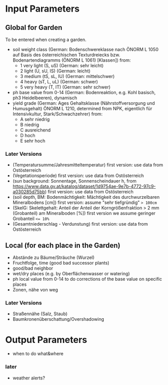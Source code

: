 # Input Parameters

## Global for Garden

To be entered when creating a garden.

- soil weight class (German: Bodenschwereklasse nach ÖNORM L 1050 auf Basis des österreichischen Texturdreiecks bzw. Bodenartendiagramms (ÖNORM L 1061) [Klassen])
  from:
  - 1 very light (S, uS) (German: sehr leicht)
  - 2 light (U, sU, IS) (German: leicht)
  - 3 medium (tS, sL, IU) (German: mittelschwer)
  - 4 heavy (sT, L, uL) (German: schwer)
  - 5 very heavy (T, IT) (German: sehr schwer)
- ph base value from 0-14
  (German: Bodenreaktion, e.g. Kohl basisch, ph3 Heidelbeeren), dynamisch
- yield grade (German: Ages Gehaltsklasse (Nährstoffversorgung und Humusgehalt) ÖNORM L 1210, determined from NPK, eigentlich für Intensivkultur, Stark/Schwachzehrer)
  from:
  - A sehr niedrig
  - B niedrig
  - C ausreichend
  - D hoch
  - E sehr hoch

### Later Versions

- (Temperatursumme/Jahresmitteltemperatur)
  first version: use data from Ostösterreich
- (Vegetationsperiode)
  first version: use data from Ostösterreich
- (sun background: Sonnentage, Sonnenscheindauer h, from https://www.data.gv.at/katalog/dataset/1d9754ae-9e7b-4772-97c9-a030285d75bb)
  first version: use data from Ostösterreich
- (soil depth, BM: Bodenmächtigkeit: Mächtigkeit des durchwurzelbaren Mineralbodens [cm])
  first version: assume "sehr tiefgründig" `> 100cm`
- (SkelG: Skelettgehalt: Anteil der Anteil der Korngrößenfraktion > 2 mm (Grobanteil) am Mineralboden [%])
  first version we assume geringer Grobanteil `<= 10%`
- (Gesamtniederschlag - Verdunstung)
  first version: use data from Ostösterreich

## Local (for each place in the Garden)

- Abstände zu Bäume/Sträuche (Wurzel)
- Fruchtfolge, time (good bad successor plants)
- good/bad neighbor
- wet/dry places (e.g. by Oberflächenwasser or watering)
- ph local value from 0-14 to do corrections of the base value on specific places
- Zonen, nähe von weg

### Later Versions

- Straßennähe (Salz, Staub)
- Baumkronenüberschattung/Overshadowing

# Output Parameters

- when to do what&where

### later

- weather alerts?
